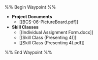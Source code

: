 %% Begin Waypoint %%
- **Project Documents**
	- [[BCS-06-PictureBoard.pdf]]
- **Skill Classes**
	- [[Individual Assignment Form.docx]]
	- [[Skill Class (Presenting 4)]]
	- [[Skill Class (Presenting 4).pdf]]

%% End Waypoint %%
